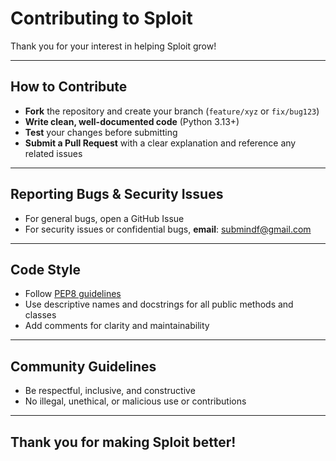 # Contributing to Sploit

Thank you for your interest in helping Sploit grow!

---

## How to Contribute

- **Fork** the repository and create your branch (`feature/xyz` or `fix/bug123`)
- **Write clean, well-documented code** (Python 3.13+)
- **Test** your changes before submitting
- **Submit a Pull Request** with a clear explanation and reference any related issues

---

## Reporting Bugs & Security Issues

- For general bugs, open a GitHub Issue
- For security issues or confidential bugs, **email**: submindf@gmail.com

---

## Code Style

- Follow [PEP8 guidelines](https://pep8.org/)
- Use descriptive names and docstrings for all public methods and classes
- Add comments for clarity and maintainability

---

## Community Guidelines

- Be respectful, inclusive, and constructive
- No illegal, unethical, or malicious use or contributions

---

## Thank you for making Sploit better!
